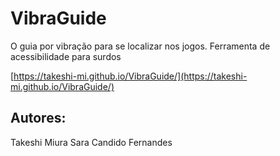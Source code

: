 # VibraGuide
O guia por vibração para se localizar nos jogos.
Ferramenta de acessibilidade para surdos


[https://takeshi-mi.github.io/VibraGuide/](https://takeshi-mi.github.io/VibraGuide/)

## Autores:
Takeshi Miura
Sara Candido Fernandes
